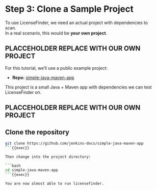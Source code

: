 # Step 3: Clone a Sample Project

To use LicenseFinder, we need an actual project with dependencies to scan.  
In a real scenario, this would be **your own project**.

## PLACCEHOLDER REPLACE WITH OUR OWN PROJECT

For this tutorial, we’ll use a public example project:

- **Repo:** [simple-java-maven-app](https://github.com/jenkins-docs/simple-java-maven-app)

This project is a small Java + Maven app with dependencies we can test LicenseFinder on.

## PLACCEHOLDER REPLACE WITH OUR OWN PROJECT

## Clone the repository

```bash
git clone https://github.com/jenkins-docs/simple-java-maven-app
```{{exec}}

Then change into the project directory:

```bash
cd simple-java-maven-app
```{{exec}}

You are now almost able to run licensefinder.